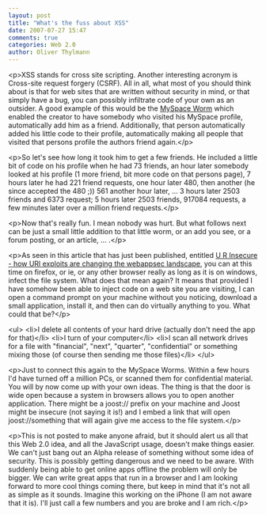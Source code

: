 ```yaml
---
layout: post
title: "What's the fuss about XSS"
date: 2007-07-27 15:47
comments: true
categories: Web 2.0
author: Oliver Thylmann
---
```








&lt;p&gt;XSS stands for cross site scripting. Another interesting acronym is Cross-site request forgery (CSRF). All in all, what most of you should think about is that for web sites that are written without security in mind, or that simply have a bug, you can possibly infiltrate code of your own as an outsider. A good example of this would be the [MySpace Worm](http://namb.la/popular/tech.html) which enabled the creator to have somebody who visited his MySpace profile, automatically add him as a friend. Additionally, that person automatically added his little code to their profile, automatically making all people that visited that persons profile the authors friend again.&lt;/p&gt;

&lt;p&gt;So let's see how long it took him to get a few friends. He included a little bit of code on his profile when he had 73 friends, an hour later somebody looked at his profile (1 more friend, bit more code on that persons page), 7 hours later he had 221 friend requests, one hour later  480, then another (he since accepted the 480 ;)) 561 another hour later, ... 3 hours later 2503 friends and 6373 request; 5 hours later 2503 friends, 917084 requests, a few minutes later over a million friend requests.&lt;/p&gt;

&lt;p&gt;Now that's really fun. I mean nobody was hurt. But what follows next can be just a small little addition to that little worm, or an add you see, or a forum posting, or an article, ... .&lt;/p&gt;

&lt;p&gt;As seen in this article that has just been published, entitled [U R Insecure - how URl exploits are changing the webappsec landscape](http://www.gnucitizen.org/blog/u-r-insecure-how-uri-exploits-are-changing-the-webappsec-landscape), you can at this time on firefox, or ie, or any other browser really as long as it is on windows, infect the file system. What does that mean again? It means that provided I have somehow been able to inject code on a web site you are visiting, I can open a command prompt on your machine without you noticing, download a small application, install it, and then can do virtually anything to you. What could that be?&lt;/p&gt;

&lt;ul&gt;
    &lt;li&gt;I delete all contents of your hard drive (actually don't need the app for that)&lt;/li&gt;
    &lt;li&gt;I turn of your computer&lt;/li&gt;
    &lt;li&gt;I scan all network drives for a file with &quot;financial&quot;, &quot;next&quot;, &quot;quarter&quot;, &quot;confidential&quot; or something mixing those (of course then sending me those files)&lt;/li&gt;
&lt;/ul&gt;

&lt;p&gt;Just to connect this again to the MySpace Worms. Within a few hours I'd have turned off a million PCs, or scanned them for confidential material. You will by now come up with your own ideas. The thing is that the door is wide open because a system in browsers allows you to open another application. There might be a joost:// prefix on your machine and Joost might be insecure (not saying it is!) and I embed a link that will open joost://something that will again give me access to the file system.&lt;/p&gt;

&lt;p&gt;This is not posted to make anyone afraid, but it should alert us all that this Web 2.0 idea, and all the JavaScript usage, doesn't make things easier. We can't just bang out an Alpha release of something without some idea of security. This is possibly getting dangerous and we need to be aware. With suddenly being able to get online apps offline the problem will only be bigger. We can write great apps that run in a browser and I am looking forward to more cool things coming there, but keep in mind that it's not all as simple as it sounds. Imagine this working on the iPhone (I am not aware that it is). I'll just call a few numbers and you are broke and I am rich.&lt;/p&gt;


